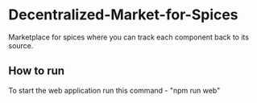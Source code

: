 # Decentralized-Market-for-Spices
Marketplace for spices where you can track each component back to its source.

## How to run
To start the web application run this command - "npm run web"